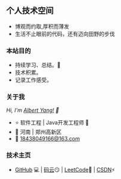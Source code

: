 ## 个人技术空间

- 博观而约取,厚积而薄发
- 生活不止眼前的代码，还有迈向田野的步伐

### 本站目的

- 持续学习、总结。🚀
- 技术积累。
- 记录工作感受。

### 关于我
*Hi, I'm [Albert Yang!](https://github.com/AlbertYang0801) 👋*
- ⭐ 软件工程 | Java开发工程师 🤖
- 🌱 河南 | 郑州高新区
- 💬  [18438049166@163.com](mailto:2434387555@qq.com)

### 技术主页 

- [GitHub](https://github.com/AlbertYang0801) 💻  | [码云](https://gitee.com/zztiyjw)😏 |	 [LeetCode](https://leetcode-cn.com/u/yang-jun-wei-z/)💯 |	[CSDN](https://blog.csdn.net/qq_40389276)⚡